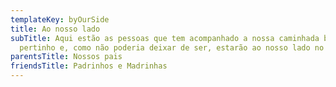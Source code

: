 ```yaml
---
templateKey: byOurSide
title: Ao nosso lado
subTitle: Aqui estão as pessoas que tem acompanhado a nossa caminhada bem de
  pertinho e, como não poderia deixar de ser, estarão ao nosso lado no altar.
parentsTitle: Nossos pais
friendsTitle: Padrinhos e Madrinhas
---
```

